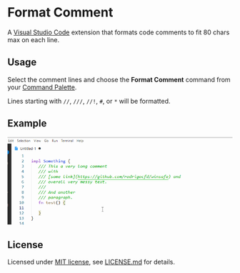 # Format Comment

A [Visual Studio Code](https://code.visualstudio.com/) extension that formats code comments to fit 80 chars max on each line.

## Usage

Select the comment lines and choose the **Format Comment** command from your [Command Palette](https://code.visualstudio.com/docs/getstarted/userinterface#_command-palette).

Lines starting with `//`, `///`, `//!`, `#`, or `*` will be formatted.

## Example

![Example](screen.gif)

## License

Licensed under [MIT license](https://opensource.org/licenses/MIT), see [LICENSE.md](LICENSE.md) for details.
